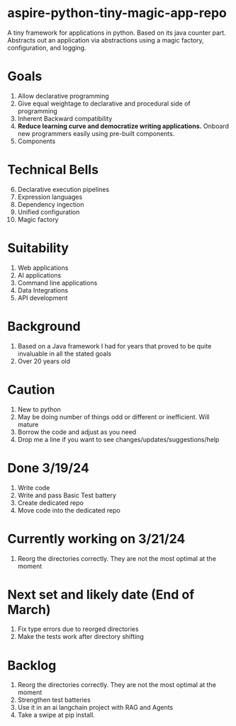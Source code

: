 # aspire-python-tiny-magic-app-repo
A tiny framework for applications in python. Based on its java counter part. Abstracts out an application via abstractions using a magic factory, configuration, and logging.

# Goals
1. Allow declarative programming
2. Give equal weightage to declarative and procedural side of programming
3. Inherent Backward compatibility
4. **Reduce learning curve and democratize writing applications.** Onboard new programmers easily using pre-built components. 
5. Components

# Technical Bells
6. Declarative execution pipelines
6. Expression languages
7. Dependency ingection
8. Unified configuration 
9. Magic factory

# Suitability
1. Web applications
2. AI applications
3. Command line applications
4. Data Integrations
5. API development

# Background
1. Based on a Java framework I had for years that proved to be quite invaluable in all the stated goals
2. Over 20 years old

# Caution
1. New to python
2. May be doing number of things odd or different or inefficient. Will mature
3. Borrow the code and adjust as you need
4. Drop me a line if you want to see changes/updates/suggestions/help

# Done 3/19/24
1. Write code
2. Write and pass Basic Test battery
3. Create dedicated repo
4. Move code into the dedicated repo

# Currently working on 3/21/24
1. Reorg the directories correctly. They are not the most optimal at the moment

# Next set and likely date (End of March)
1. Fix type errors due to reorged directories
2. Make the tests work after directory shifting

# Backlog
1. Reorg the directories correctly. They are not the most optimal at the moment
2. Strengthen test batteries
3. Use it in an ai langchain project with RAG and Agents
4. Take a swipe at pip install.
